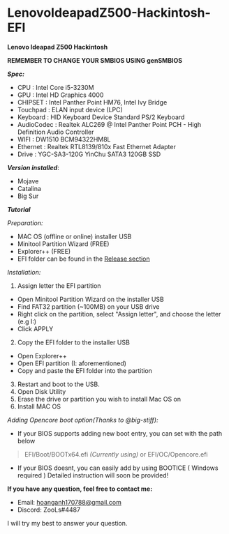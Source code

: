 # LenovoIdeapadZ500-Hackintosh-EFI

**Lenovo Ideapad Z500 Hackintosh**

**REMEMBER TO CHANGE YOUR SMBIOS USING genSMBIOS**

**_Spec:_**
- CPU :                 Intel Core i5-3230M
- GPU :                 Intel HD Graphics 4000
- CHIPSET :             Intel Panther Point HM76, Intel Ivy Bridge
- Touchpad :            ELAN input device (LPC)
- Keyboard :            HID Keyboard Device
  	                    Standard PS/2 Keyboard
- AudioCodec :          Realtek ALC269 @ Intel Panther Point PCH - High Definition Audio Controller
- WIFI :               	DW1510 BCM94322HM8L
- Ethernet :            Realtek RTL8139/810x Fast Ethernet Adapter
- Drive :               YGC-SA3-120G YinChu SATA3 120GB SSD

**_Version installed_**:
* Mojave
* Catalina
* Big Sur

**_Tutorial_**

_Preparation:_
* MAC OS (offline or online) installer USB
* Minitool Partition Wizard (FREE)
* Explorer++ (FREE)
* EFI folder can be found in the [Release section](https://github.com/j0hnVu/IdeapadZ500-HACKINTOSH-EFI/releases)

_Installation:_ 
1.  Assign letter the EFI partition 
* Open Minitool Partition Wizard on the installer USB
* Find FAT32 partition (~100MB) on your USB drive
* Right click on the partition, select "Assign letter", and choose the letter (e.g I:)
* Click APPLY
2.  Copy the EFI folder to the installer USB
* Open Explorer++
* Open EFI partition (I: aforementioned)
* Copy and paste the EFI folder into the partition
3.  Restart and boot to the USB.
4.  Open Disk Utility 
5.  Erase the drive or partition you wish to install Mac OS on
6.  Install MAC OS

_Adding Opencore boot option(Thanks to @big-stiff):_
- If your BIOS supports adding new boot entry, you can set with the path below
> EFI/Boot/BOOTx64.efi *(Currently using)*
or
> EFI/OC/Opencore.efi
- If your BIOS doesnt, you can easily add by using BOOTICE ( Windows required )
Detailed instruction will soon be provided!

**If you have any question, feel free to contact me:**

- Email: hoanganh170788@gmail.com
- Discord: ZooLs#4487

I will try my best to answer your question.
